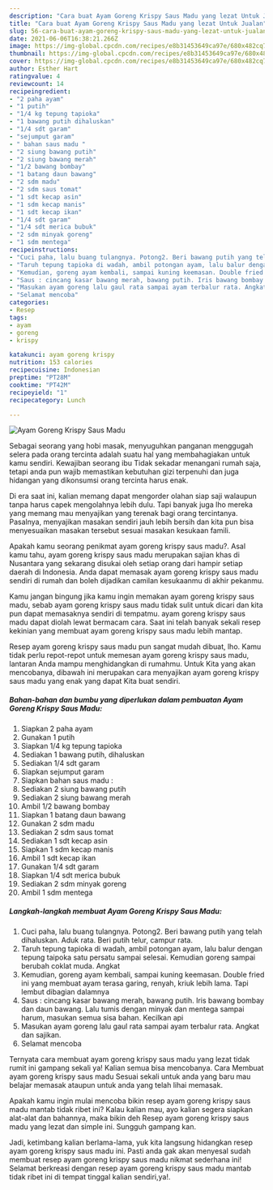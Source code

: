 ```yaml
---
description: "Cara buat Ayam Goreng Krispy Saus Madu yang lezat Untuk Jualan"
title: "Cara buat Ayam Goreng Krispy Saus Madu yang lezat Untuk Jualan"
slug: 56-cara-buat-ayam-goreng-krispy-saus-madu-yang-lezat-untuk-jualan
date: 2021-06-06T16:38:21.266Z
image: https://img-global.cpcdn.com/recipes/e8b31453649ca97e/680x482cq70/ayam-goreng-krispy-saus-madu-foto-resep-utama.jpg
thumbnail: https://img-global.cpcdn.com/recipes/e8b31453649ca97e/680x482cq70/ayam-goreng-krispy-saus-madu-foto-resep-utama.jpg
cover: https://img-global.cpcdn.com/recipes/e8b31453649ca97e/680x482cq70/ayam-goreng-krispy-saus-madu-foto-resep-utama.jpg
author: Esther Hart
ratingvalue: 4
reviewcount: 14
recipeingredient:
- "2 paha ayam"
- "1 putih"
- "1/4 kg tepung tapioka"
- "1 bawang putih dihaluskan"
- "1/4 sdt garam"
- "sejumput garam"
- " bahan saus madu "
- "2 siung bawang putih"
- "2 siung bawang merah"
- "1/2 bawang bombay"
- "1 batang daun bawang"
- "2 sdm madu"
- "2 sdm saus tomat"
- "1 sdt kecap asin"
- "1 sdm kecap manis"
- "1 sdt kecap ikan"
- "1/4 sdt garam"
- "1/4 sdt merica bubuk"
- "2 sdm minyak goreng"
- "1 sdm mentega"
recipeinstructions:
- "Cuci paha, lalu buang tulangnya. Potong2. Beri bawang putih yang telah dihaluskan. Aduk rata. Beri putih telur, campur rata."
- "Taruh tepung tapioka di wadah, ambil potongan ayam, lalu balur dengan tepung taipoka satu persatu sampai selesai. Kemudian goreng sampai berubah coklat muda. Angkat"
- "Kemudian, goreng ayam kembali, sampai kuning keemasan. Double fried ini yang membuat ayam terasa garing, renyah, kriuk lebih lama. Tapi lembut dibagian dalamnya"
- "Saus : cincang kasar bawang merah, bawang putih. Iris bawang bombay dan daun bawang. Lalu tumis dengan minyak dan mentega sampai harum, masukan semua sisa bahan. Kecilkan api"
- "Masukan ayam goreng lalu gaul rata sampai ayam terbalur rata. Angkat dan sajikan."
- "Selamat mencoba"
categories:
- Resep
tags:
- ayam
- goreng
- krispy

katakunci: ayam goreng krispy 
nutrition: 153 calories
recipecuisine: Indonesian
preptime: "PT28M"
cooktime: "PT42M"
recipeyield: "1"
recipecategory: Lunch

---
```



![Ayam Goreng Krispy Saus Madu](https://img-global.cpcdn.com/recipes/e8b31453649ca97e/680x482cq70/ayam-goreng-krispy-saus-madu-foto-resep-utama.jpg)

Sebagai seorang yang hobi masak, menyuguhkan panganan menggugah selera pada orang tercinta adalah suatu hal yang membahagiakan untuk kamu sendiri. Kewajiban seorang ibu Tidak sekadar menangani rumah saja, tetapi anda pun wajib memastikan kebutuhan gizi terpenuhi dan juga hidangan yang dikonsumsi orang tercinta harus enak.

Di era  saat ini, kalian memang dapat mengorder olahan siap saji walaupun tanpa harus capek mengolahnya lebih dulu. Tapi banyak juga lho mereka yang memang mau menyajikan yang terenak bagi orang tercintanya. Pasalnya, menyajikan masakan sendiri jauh lebih bersih dan kita pun bisa menyesuaikan masakan tersebut sesuai masakan kesukaan famili. 



Apakah kamu seorang penikmat ayam goreng krispy saus madu?. Asal kamu tahu, ayam goreng krispy saus madu merupakan sajian khas di Nusantara yang sekarang disukai oleh setiap orang dari hampir setiap daerah di Indonesia. Anda dapat memasak ayam goreng krispy saus madu sendiri di rumah dan boleh dijadikan camilan kesukaanmu di akhir pekanmu.

Kamu jangan bingung jika kamu ingin memakan ayam goreng krispy saus madu, sebab ayam goreng krispy saus madu tidak sulit untuk dicari dan kita pun dapat memasaknya sendiri di tempatmu. ayam goreng krispy saus madu dapat diolah lewat bermacam cara. Saat ini telah banyak sekali resep kekinian yang membuat ayam goreng krispy saus madu lebih mantap.

Resep ayam goreng krispy saus madu pun sangat mudah dibuat, lho. Kamu tidak perlu repot-repot untuk memesan ayam goreng krispy saus madu, lantaran Anda mampu menghidangkan di rumahmu. Untuk Kita yang akan mencobanya, dibawah ini merupakan cara menyajikan ayam goreng krispy saus madu yang enak yang dapat Kita buat sendiri.

<!--inarticleads1-->

##### Bahan-bahan dan bumbu yang diperlukan dalam pembuatan Ayam Goreng Krispy Saus Madu:

1. Siapkan 2 paha ayam
1. Gunakan 1 putih
1. Siapkan 1/4 kg tepung tapioka
1. Sediakan 1 bawang putih, dihaluskan
1. Sediakan 1/4 sdt garam
1. Siapkan sejumput garam
1. Siapkan  bahan saus madu :
1. Sediakan 2 siung bawang putih
1. Sediakan 2 siung bawang merah
1. Ambil 1/2 bawang bombay
1. Siapkan 1 batang daun bawang
1. Gunakan 2 sdm madu
1. Sediakan 2 sdm saus tomat
1. Sediakan 1 sdt kecap asin
1. Siapkan 1 sdm kecap manis
1. Ambil 1 sdt kecap ikan
1. Gunakan 1/4 sdt garam
1. Siapkan 1/4 sdt merica bubuk
1. Sediakan 2 sdm minyak goreng
1. Ambil 1 sdm mentega




<!--inarticleads2-->

##### Langkah-langkah membuat Ayam Goreng Krispy Saus Madu:

1. Cuci paha, lalu buang tulangnya. Potong2. Beri bawang putih yang telah dihaluskan. Aduk rata. Beri putih telur, campur rata.
1. Taruh tepung tapioka di wadah, ambil potongan ayam, lalu balur dengan tepung taipoka satu persatu sampai selesai. Kemudian goreng sampai berubah coklat muda. Angkat
1. Kemudian, goreng ayam kembali, sampai kuning keemasan. Double fried ini yang membuat ayam terasa garing, renyah, kriuk lebih lama. Tapi lembut dibagian dalamnya
1. Saus : cincang kasar bawang merah, bawang putih. Iris bawang bombay dan daun bawang. Lalu tumis dengan minyak dan mentega sampai harum, masukan semua sisa bahan. Kecilkan api
1. Masukan ayam goreng lalu gaul rata sampai ayam terbalur rata. Angkat dan sajikan.
1. Selamat mencoba




Ternyata cara membuat ayam goreng krispy saus madu yang lezat tidak rumit ini gampang sekali ya! Kalian semua bisa mencobanya. Cara Membuat ayam goreng krispy saus madu Sesuai sekali untuk anda yang baru mau belajar memasak ataupun untuk anda yang telah lihai memasak.

Apakah kamu ingin mulai mencoba bikin resep ayam goreng krispy saus madu mantab tidak ribet ini? Kalau kalian mau, ayo kalian segera siapkan alat-alat dan bahannya, maka bikin deh Resep ayam goreng krispy saus madu yang lezat dan simple ini. Sungguh gampang kan. 

Jadi, ketimbang kalian berlama-lama, yuk kita langsung hidangkan resep ayam goreng krispy saus madu ini. Pasti anda gak akan menyesal sudah membuat resep ayam goreng krispy saus madu nikmat sederhana ini! Selamat berkreasi dengan resep ayam goreng krispy saus madu mantab tidak ribet ini di tempat tinggal kalian sendiri,ya!.


